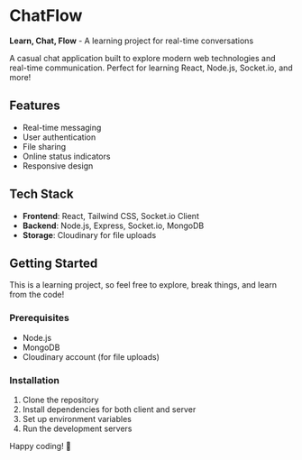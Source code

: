 # ChatFlow

**Learn, Chat, Flow** - A learning project for real-time conversations

A casual chat application built to explore modern web technologies and real-time communication. Perfect for learning React, Node.js, Socket.io, and more!

## Features

-   Real-time messaging
-   User authentication
-   File sharing
-   Online status indicators
-   Responsive design

## Tech Stack

-   **Frontend**: React, Tailwind CSS, Socket.io Client
-   **Backend**: Node.js, Express, Socket.io, MongoDB
-   **Storage**: Cloudinary for file uploads

## Getting Started

This is a learning project, so feel free to explore, break things, and learn from the code!

### Prerequisites

-   Node.js
-   MongoDB
-   Cloudinary account (for file uploads)

### Installation

1. Clone the repository
2. Install dependencies for both client and server
3. Set up environment variables
4. Run the development servers

Happy coding! 🚀
